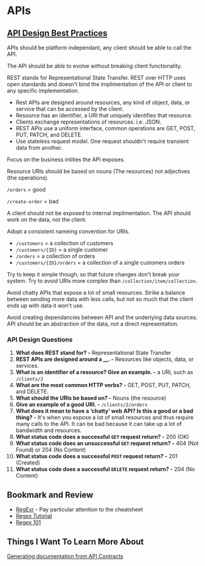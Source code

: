# APIs

## [API Design Best Practices](https://docs.microsoft.com/en-us/azure/architecture/best-practices/api-design)

APIs should be platform independant, any client should be able to call the API.

The API should be able to evolve without breaking client functionality.

REST stands for Representational State Transfer. REST over HTTP uses open standards and doesn't bind the implimentation of the API or client to any specific implementation.

- Rest APIs are designed around resources, any kind of object, data, or service that can be accessed by the client.
- Resource has an identifier, a URI that uniquely identifies that resource.
- Clients exchange representations of resources. i.e. JSON.
- REST APIs use a uniform interface, common operations are GET, POST, PUT, PATCH, and DELETE.
- Use stateless request model. One request shouldn't require transient data from another.

Focus on the business intities the API exposes.

Resource URIs should be based on nouns (The resources) not adjectives (the operations).

`/orders` = good

`/create-order` = bad

A client should not be exposed to internal implimentation. The API should work on the data, not the client.

Adopt a consistent nameing convention for URIs.

- `/customers` = a collection of customers
- `/customers/{ID}` = a single customer
- `/orders` = a collection of orders
- `/customers/{ID}/orders` = a collection of a single customers orders

Try to keep it simple though, so that future changes don't break your system. Try to avoid URIs more complex than `/collection/item/collection`.

Avoid chatty APIs that expose a lot of small resources. Strike a balance between sending more data with less calls, but not so much that the client ends up with data it won't use.

Avoid creating dependancies between API and the underlying data sources. API should be an abstraction of the data, not a direct representation.


### API Design Questions

1. **What does REST stand for? -** Representational State Transfer
2. **REST APIs are designed around a __. -** Resources like objects, data, or services.
3. **What is an identifier of a resource? Give an example. -** a URI, such as `/clients/2`
4. **What are the most common HTTP verbs? -** GET, POST, PUT, PATCH, and DELETE.
5. **What should the URIs be based on? -** Nouns (the resource)
6. **Give an example of a good URI. -** `/clients/2/orders`
7. **What does it mean to have a ‘chatty’ web API? Is this a good or a bad thing? -** It's when you expose a lot of small resources and thus require many calls to the API. It can be bad because it can take up a lot of bandwidth and resources.
8. **What status code does a successful `GET` request return? -** 200 (OK)
9. **What status code does an unsuccessful `GET` request return? -** 404 (Not Found) or 204 (No Content)
10. **What status code does a successful `POST` request return? -** 201 (Created)
11. **What status code does a successful `DELETE` request return? -** 204 (No Content)

## Bookmark and Review

- [RegExr](https://regexr.com/) - Pay particular attention to the cheatsheet
- [Regex Tutorial](https://medium.com/factory-mind/regex-tutorial-a-simple-cheatsheet-by-examples-649dc1c3f285)
- [Regex 101](https://regex101.com/)

## Things I Want To Learn More About

[Generating documentation from API Contracts](https://learn.microsoft.com/en-us/aspnet/core/tutorials/web-api-help-pages-using-swagger?view=aspnetcore-8.0)